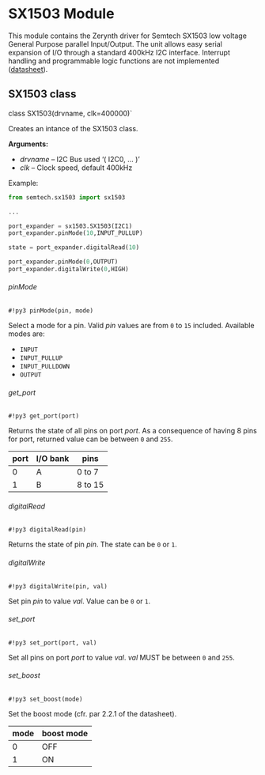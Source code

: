 # SX1503 Module

This module contains the Zerynth driver for Semtech SX1503 low voltage General Purpose parallel Input/Output. The unit allows easy serial expansion of I/O through a standard 400kHz I2C interface. Interrupt handling and programmable logic functions are not implemented ([datasheet](http://www.semtech.com/images/datasheet/sx150x.pdf)).

## SX1503 class


class SX1503(drvname, clk=400000)`

Creates an intance of the SX1503 class.


**Arguments:**
    
* *drvname* – I2C Bus used ‘( I2C0, … )’
* *clk* – Clock speed, default 400kHz


Example:

```python
from semtech.sx1503 import sx1503

...

port_expander = sx1503.SX1503(I2C1)
port_expander.pinMode(10,INPUT_PULLUP)

state = port_expander.digitalRead(10)

port_expander.pinMode(0,OUTPUT)
port_expander.digitalWrite(0,HIGH)
```

###### pinMode

```#!py3 pinMode(pin, mode)```

Select a mode for a pin. Valid *pin* values are from `0` to `15` included.
Available modes are:

* `INPUT`
* `INPUT_PULLUP`
* `INPUT_PULLDOWN`
* `OUTPUT`

###### get_port

```#!py3 get_port(port)```

Returns the state of all pins on port *port*. As a consequence of having 8 pins for port, returned value can be between `0` and `255`.

| port | I/O bank | pins    |
|------|----------|---------|
| 0    | A        | 0 to 7  |
| 1    | B        | 8 to 15 |

###### digitalRead

```#!py3 digitalRead(pin)```

Returns the state of pin *pin*. The state can be `0` or `1`.

###### digitalWrite

```#!py3 digitalWrite(pin, val)```

Set pin *pin* to value *val*. Value can be `0` or `1`.

###### set_port

```#!py3 set_port(port, val)```

Set all pins on port *port* to value *val*.
*val* MUST be between `0` and `255`.

###### set_boost

```#!py3 set_boost(mode)```

Set the boost mode (cfr. par 2.2.1 of the datasheet).

| mode | boost mode |
|------|------------|
| 0    | OFF        |
| 1    | ON         |
<!--stackedit_data:
eyJoaXN0b3J5IjpbLTgxMDQyNDM0OV19
-->
